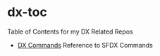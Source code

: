 # dx-toc
Table of Contents for my DX Related Repos

* [DX Commands](../../../dx-commands) Reference to SFDX Commands
